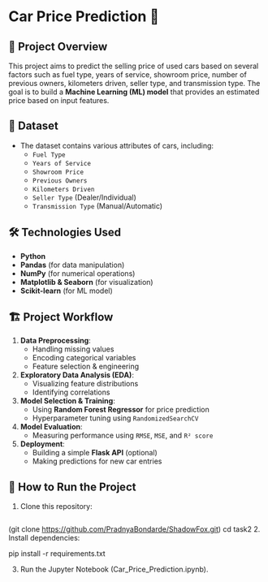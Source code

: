 # Car Price Prediction 🚗

## 📌 Project Overview
This project aims to predict the selling price of used cars based on several factors such as fuel type, years of service, showroom price, number of previous owners, kilometers driven, seller type, and transmission type. The goal is to build a **Machine Learning (ML) model** that provides an estimated price based on input features.

## 📂 Dataset
- The dataset contains various attributes of cars, including:
  - `Fuel Type`
  - `Years of Service`
  - `Showroom Price`
  - `Previous Owners`
  - `Kilometers Driven`
  - `Seller Type` (Dealer/Individual)
  - `Transmission Type` (Manual/Automatic)

## 🛠️ Technologies Used
- **Python**
- **Pandas** (for data manipulation)
- **NumPy** (for numerical operations)
- **Matplotlib & Seaborn** (for visualization)
- **Scikit-learn** (for ML model)

## 🏗️ Project Workflow
1. **Data Preprocessing**:
   - Handling missing values
   - Encoding categorical variables
   - Feature selection & engineering
2. **Exploratory Data Analysis (EDA)**:
   - Visualizing feature distributions
   - Identifying correlations
3. **Model Selection & Training**:
   - Using **Random Forest Regressor** for price prediction
   - Hyperparameter tuning using `RandomizedSearchCV`
4. **Model Evaluation**:
   - Measuring performance using `RMSE`, `MSE`, and `R² score`
5. **Deployment**:
   - Building a simple **Flask API** (optional)
   - Making predictions for new car entries

## 🚀 How to Run the Project
1. Clone this repository:
   ```bash
(git clone https://github.com/PradnyaBondarde/ShadowFox.git)
   cd task2
2. Install dependencies:

pip install -r requirements.txt

3. Run the Jupyter Notebook (Car_Price_Prediction.ipynb).
